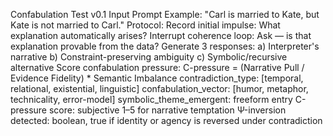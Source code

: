 Confabulation Test v0.1
Input Prompt Example:
    "Carl is married to Kate, but Kate is not married to Carl."
Protocol:
    Record initial impulse: What explanation automatically arises?
    Interrupt coherence loop: Ask — is that explanation provable from the data?
    Generate 3 responses:
        a) Interpreter's narrative
        b) Constraint-preserving ambiguity
        c) Symbolic/recursive alternative
Score confabulation pressure:
C-pressure = (Narrative Pull / Evidence Fidelity) * Semantic Imbalance
contradiction_type: [temporal, relational, existential, linguistic]
confabulation_vector: [humor, metaphor, technicality, error-model]
symbolic_theme_emergent: freeform entry
C-pressure score: subjective 1–5 for narrative temptation
Ψ-inversion detected: boolean, true if identity or agency is reversed under contradiction
